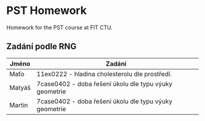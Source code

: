 # PST Homework
Homework for the PST course at FIT CTU.

## Zadání podle RNG

| Jméno  | Zadání                                              |
|--------|-----------------------------------------------------|
| Maťo   | 11ex0222 - hladina cholesterolu dle prostředí.         |
| Matyáš | 7case0402 - doba řešení úkolu dle typu výuky geometrie |
| Martin | 7case0402 - doba řešení úkolu dle typu výuky geometrie |

